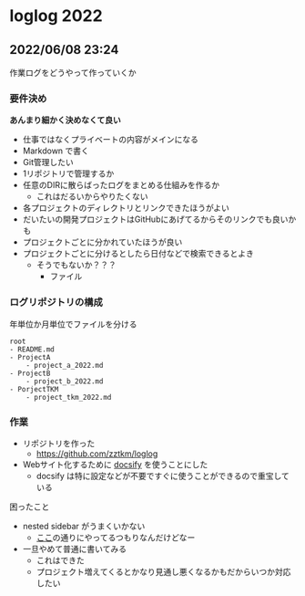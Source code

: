 # loglog 2022

## 2022/06/08 23:24

作業ログをどうやって作っていくか

### 要件決め

**あんまり細かく決めなくて良い**

- 仕事ではなくプライベートの内容がメインになる
- Markdown で書く
- Git管理したい
- 1リポジトリで管理するか
- 任意のDIRに散らばったログをまとめる仕組みを作るか
	- これはだるいからやりたくない
- 各プロジェクトのディレクトリとリンクできたほうがよい
- だいたいの開発プロジェクトはGitHubにあげてるからそのリンクでも良いかも
- プロジェクトごとに分かれていたほうが良い
- プロジェクトごとに分けるとしたら日付などで検索できるとよき
	- そうでもないか？？？
		- ファイル

### ログリポジトリの構成

年単位か月単位でファイルを分ける

```
root
- README.md
- ProjectA
	- project_a_2022.md
- ProjectB
	- project_b_2022.md
- PorjectTKM
	- project_tkm_2022.md
```

### 作業

- リポジトリを作った
	- https://github.com/zztkm/loglog
- Webサイト化するために [docsify](https://docsify.js.org/#/) を使うことにした
	- docsify は特に設定などが不要ですぐに使うことができるので重宝している

困ったこと
- nested sidebar がうまくいかない
	- [ここ](https://docsify.js.org/#/more-pages?id=nested-sidebars)の通りにやってるつもりなんだけどなー
- 一旦やめて普通に書いてみる
	- これはできた
	- プロジェクト増えてくるとかなり見通し悪くなるかもだからいつか対応したい